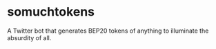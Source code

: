 # somuchtokens
A Twitter bot that generates BEP20 tokens of anything to illuminate the absurdity of all.

